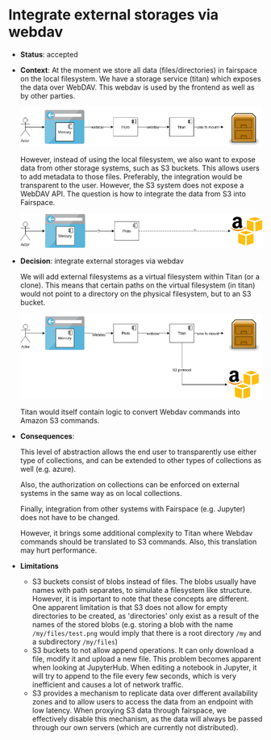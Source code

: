 # Integrate external storages via webdav

* **Status**: accepted

* **Context**: At the moment we store all data (files/directories) in fairspace on the local filesystem. We have a storage service (titan) which exposes the data over WebDAV. This webdav is used by the frontend as well as by other parties. 
  
  ![Integration of local file storage](images/titan-local-storage-integration.png)
  
  However, instead of using the local filesystem, we also want to expose data from other storage systems, such as S3 buckets. This allows users to add metadata to those files. Preferably, the integration would be transparent to the user.  However, the S3 system does not expose a WebDAV API. The question is how to integrate the data from S3 into Fairspace.

  ![Integration of external storage system (S3)](images/external-storage-integration.png)
  
* **Decision**: integrate external storages via webdav

  We will add external filesystems as a virtual filesystem within Titan (or a clone). 
  This means that certain paths on the virtual filesystem (in titan) would not point 
  to a directory on the physical filesystem, but to an S3 bucket. 

  ![Integration of external storage system via Titan](images/external-storage-via-titan.png)
  
  Titan would itself contain logic to convert Webdav commands into Amazon S3 commands. 

* **Consequences**: 

  This level of abstraction allows the end user to transparently use either type of 
  collections, and can be extended to other types of collections as well (e.g. azure).
  
  Also, the authorization on collections can be enforced on external systems in the same
  way as on local collections. 
  
  Finally, integration from other systems with Fairspace (e.g. Jupyter) does not have to 
  be changed. 
  
  However, it brings some additional complexity to Titan where Webdav commands should 
  be translated to S3 commands. Also, this translation may hurt performance.

* **Limitations**
  * S3 buckets consist of blobs instead of files. The blobs usually have names with path separates, to simulate a filesystem like structure. However, it is important to note that these concepts are different. One apparent limitation is that S3 does not allow for empty directories to be created, as 'directories' only exist as a result of the names of the stored blobs (e.g. storing a blob with the name `/my/files/test.png` would imply that there is a root directory `/my` and a subdirectory `/my/files`)
  * S3 buckets to not allow append operations. It can only download a file, modify it and upload a new file. This problem becomes apparent when looking at JupyterHub. When editing a notebook in Jupyter, it will try to append to the file every few seconds, which is very inefficient and causes a lot of network traffic.
  * S3 provides a mechanism to replicate data over different availability zones and to allow users to access the data from an endpoint with low latency. When proxying S3 data through fairspace, we effectively disable this mechanism, as the data will always be passed through our own servers (which are currently not distributed). 
